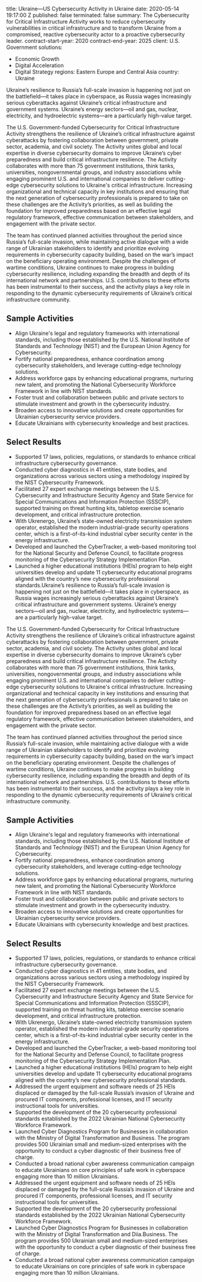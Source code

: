 
title: Ukraine—US Cybersecurity Activity in Ukraine
date: 2020-05-14 19:17:00 Z
published: false
terminated: false
summary: The Cybersecurity for Critical Infrastructure Activity works to reduce cybersecurity
  vulnerabilities in critical infrastructure and to transform Ukraine from a compromised,
  reactive cybersecurity actor to a proactive cybersecurity leader.
contract-start-year: 2020
contract-end-year: 2025
client: U.S. Government
solutions:
- Economic Growth
- Digital Acceleration
- Digital Strategy
regions: Eastern Europe and Central Asia
country: Ukraine


Ukraine’s resilience to Russia’s full-scale invasion is happening not just on the battlefield—it takes place in cyberspace, as Russia wages increasingly serious cyberattacks against Ukraine’s critical infrastructure and government systems. Ukraine’s energy sectors—oil and gas, nuclear, electricity, and hydroelectric systems—are a particularly high-value target.

The U.S. Government-funded Cybersecurity for Critical Infrastructure Activity strengthens the resilience of Ukraine’s critical infrastructure against cyberattacks by fostering collaboration between government, private sector, academia, and civil society. The Activity unites global and local expertise in diverse cybersecurity domains to improve Ukraine’s cyber preparedness and build critical infrastructure resilience. The Activity collaborates with more than 75 government institutions, think tanks, universities, nongovernmental groups, and industry associations while engaging prominent U.S. and international companies to deliver cutting-edge cybersecurity solutions to Ukraine's critical infrastructure. Increasing organizational and technical capacity in key institutions and ensuring that the next generation of cybersecurity professionals is prepared to take on these challenges are the Activity’s priorities, as well as building the foundation for improved preparedness based on an effective legal regulatory framework, effective communication between stakeholders, and engagement with the private sector.

The team has continued planned activities throughout the period since Russia’s full-scale invasion, while maintaining active dialogue with a wide range of Ukrainian stakeholders to identify and prioritize evolving requirements in cybersecurity capacity building, based on the war’s impact on the beneficiary operating environment. Despite the challenges of wartime conditions, Ukraine continues to make progress in building cybersecurity resilience, including expanding the breadth and depth of its international network and partnerships. U.S. contributions to these efforts has been instrumental to their success, and the activity plays a key role in responding to the dynamic cybersecurity requirements of Ukraine’s critical infrastructure community.

## Sample Activities

* Align Ukraine's legal and regulatory frameworks with international standards, including those established by the U.S. National Institute of Standards and Technology (NIST) and the European Union Agency for Cybersecurity.
* Fortify national preparedness, enhance coordination among cybersecurity stakeholders, and leverage cutting-edge technology solutions.
* Address workforce gaps by enhancing educational programs, nurturing new talent, and promoting the National Cybersecurity Workforce Framework in line with NIST standards.
* Foster trust and collaboration between public and private sectors to stimulate investment and growth in the cybersecurity industry.
* Broaden access to innovative solutions and create opportunities for Ukrainian cybersecurity service providers.
* Educate Ukrainians with cybersecurity knowledge and best practices.

## Select Results

* Supported 17 laws, policies, regulations, or standards to enhance critical infrastructure cybersecurity governance.
* Conducted cyber diagnostics in 41 entities, state bodies, and organizations across various sectors using a methodology inspired by the NIST Cybersecurity Framework.
* Facilitated 27 expert exchange meetings between the U.S. Cybersecurity and Infrastructure Security Agency and State Service for Special Communications and Information Protection (SSSCIP), supported training on threat hunting kits, tabletop exercise scenario development, and critical infrastructure protection.
* With Ukrenergo, Ukraine’s state-owned electricity transmission system operator, established the modern industrial-grade security operations center, which is a first-of-its-kind industrial cyber security center in the energy infrastructure.
* Developed and launched the CyberTracker, a web-based monitoring tool for the National Security and Defense Council, to facilitate progress monitoring of the Cybersecurity Strategy Implementation Plan.
* Launched a higher educational institutions (HEIs) program to help eight universities develop and update 11 cybersecurity educational programs aligned with the country’s new cybersecurity professional standards.Ukraine’s resilience to Russia’s full-scale invasion is happening not just on the battlefield—it takes place in cyberspace, as Russia wages increasingly serious cyberattacks against Ukraine’s critical infrastructure and government systems. Ukraine’s energy sectors—oil and gas, nuclear, electricity, and hydroelectric systems—are a particularly high-value target.

The U.S. Government-funded Cybersecurity for Critical Infrastructure Activity strengthens the resilience of Ukraine’s critical infrastructure against cyberattacks by fostering collaboration between government, private sector, academia, and civil society. The Activity unites global and local expertise in diverse cybersecurity domains to improve Ukraine’s cyber preparedness and build critical infrastructure resilience. The Activity collaborates with more than 75 government institutions, think tanks, universities, nongovernmental groups, and industry associations while engaging prominent U.S. and international companies to deliver cutting-edge cybersecurity solutions to Ukraine's critical infrastructure. Increasing organizational and technical capacity in key institutions and ensuring that the next generation of cybersecurity professionals is prepared to take on these challenges are the Activity’s priorities, as well as building the foundation for improved preparedness based on an effective legal regulatory framework, effective communication between stakeholders, and engagement with the private sector.

The team has continued planned activities throughout the period since Russia’s full-scale invasion, while maintaining active dialogue with a wide range of Ukrainian stakeholders to identify and prioritize evolving requirements in cybersecurity capacity building, based on the war’s impact on the beneficiary operating environment. Despite the challenges of wartime conditions, Ukraine continues to make progress in building cybersecurity resilience, including expanding the breadth and depth of its international network and partnerships. U.S. contributions to these efforts has been instrumental to their success, and the activity plays a key role in responding to the dynamic cybersecurity requirements of Ukraine’s critical infrastructure community.

## Sample Activities

* Align Ukraine's legal and regulatory frameworks with international standards, including those established by the U.S. National Institute of Standards and Technology (NIST) and the European Union Agency for Cybersecurity.
* Fortify national preparedness, enhance coordination among cybersecurity stakeholders, and leverage cutting-edge technology solutions.
* Address workforce gaps by enhancing educational programs, nurturing new talent, and promoting the National Cybersecurity Workforce Framework in line with NIST standards.
* Foster trust and collaboration between public and private sectors to stimulate investment and growth in the cybersecurity industry.
* Broaden access to innovative solutions and create opportunities for Ukrainian cybersecurity service providers.
* Educate Ukrainians with cybersecurity knowledge and best practices.

## Select Results

* Supported 17 laws, policies, regulations, or standards to enhance critical infrastructure cybersecurity governance.
* Conducted cyber diagnostics in 41 entities, state bodies, and organizations across various sectors using a methodology inspired by the NIST Cybersecurity Framework.
* Facilitated 27 expert exchange meetings between the U.S. Cybersecurity and Infrastructure Security Agency and State Service for Special Communications and Information Protection (SSSCIP), supported training on threat hunting kits, tabletop exercise scenario development, and critical infrastructure protection.
* With Ukrenergo, Ukraine’s state-owned electricity transmission system operator, established the modern industrial-grade security operations center, which is a first-of-its-kind industrial cyber security center in the energy infrastructure.
* Developed and launched the CyberTracker, a web-based monitoring tool for the National Security and Defense Council, to facilitate progress monitoring of the Cybersecurity Strategy Implementation Plan.
* Launched a higher educational institutions (HEIs) program to help eight universities develop and update 11 cybersecurity educational programs aligned with the country’s new cybersecurity professional standards.
* Addressed the urgent equipment and software needs of 25 HEIs displaced or damaged by the full-scale Russia’s invasion of Ukraine and procured IT components, professional licenses, and IT security instructional tools for universities.
* Supported the development of the 20 cybersecurity professional standards established by the 2022 Ukrainian National Cybersecurity Workforce Framework.
* Launched Cyber Diagnostics Program for Businesses in collaboration with the Ministry of Digital Transformation and Business. The program provides 500 Ukrainian small and medium-sized enterprises with the opportunity to conduct a cyber diagnostic of their business free of charge.
* Conducted a broad national cyber awareness communication campaign to educate Ukrainians on core principles of safe work in cyberspace engaging more than 10 million Ukrainians.
* Addressed the urgent equipment and software needs of 25 HEIs displaced or damaged by the full-scale Russia’s invasion of Ukraine and procured IT components, professional licenses, and IT security instructional tools for universities.
* Supported the development of the 20 cybersecurity professional standards established by the 2022 Ukrainian National Cybersecurity Workforce Framework.
* Launched Cyber Diagnostics Program for Businesses in collaboration with the Ministry of Digital Transformation and Diia.Business. The program provides 500 Ukrainian small and medium-sized enterprises with the opportunity to conduct a cyber diagnostic of their business free of charge.
* Conducted a broad national cyber awareness communication campaign to educate Ukrainians on core principles of safe work in cyberspace engaging more than 10 million Ukrainians.
